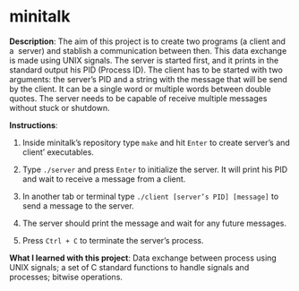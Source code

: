 # minitalk

**Description**: The aim of this project is to create two programs (a client and a  server) and stablish a communication between then. This data exchange is made using UNIX signals. The server is started first, and it prints in the standard output his PID (Process ID). The client has to be started with two arguments: the server’s PID and a string with the message that will be send by the client. It can be a single word or multiple words between double quotes. The server needs to be capable of receive multiple messages without stuck or shutdown.

**Instructions**:

1. Inside minitalk’s repository type `make` and hit `Enter` to create server’s and client’ executables.

2. Type `./server` and press `Enter` to initialize the server. It will print his PID and wait to receive a message from a client.

3. In another tab or terminal type `./client [server’s PID] [message]` to send a message to the server.

4. The server should print the message and wait for any future messages.

5. Press `Ctrl + C` to terminate the server’s process.

**What I learned with this project**: Data exchange between process using UNIX signals; a set of C standard functions to handle signals and processes; bitwise operations.
